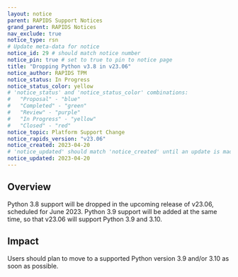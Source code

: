 ```yaml
---
layout: notice
parent: RAPIDS Support Notices
grand_parent: RAPIDS Notices
nav_exclude: true
notice_type: rsn
# Update meta-data for notice
notice_id: 29 # should match notice number
notice_pin: true # set to true to pin to notice page
title: "Dropping Python v3.8 in v23.06"
notice_author: RAPIDS TPM
notice_status: In Progress
notice_status_color: yellow
# 'notice_status' and 'notice_status_color' combinations:
#   "Proposal" - "blue"
#   "Completed" - "green"
#   "Review" - "purple"
#   "In Progress" - "yellow"
#   "Closed" - "red"
notice_topic: Platform Support Change
notice_rapids_version: "v23.06"
notice_created: 2023-04-20
# 'notice_updated' should match 'notice_created' until an update is made
notice_updated: 2023-04-20
---
```


## Overview

Python 3.8 support will be dropped in the upcoming release of v23.06, scheduled for June 2023. Python 3.9 support will be added at the same time, so that v23.06 will support Python 3.9 and 3.10.


## Impact

Users should plan to move to a supported Python version 3.9 and/or 3.10 as soon as possible. 


